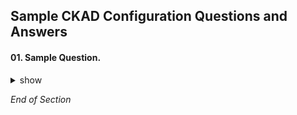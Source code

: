 ## Sample CKAD Configuration Questions and Answers

#### 01. Sample Question.

<details><summary>show</summary>
<p>

```bash
Sample

```

</p>
</details>

*End of Section*